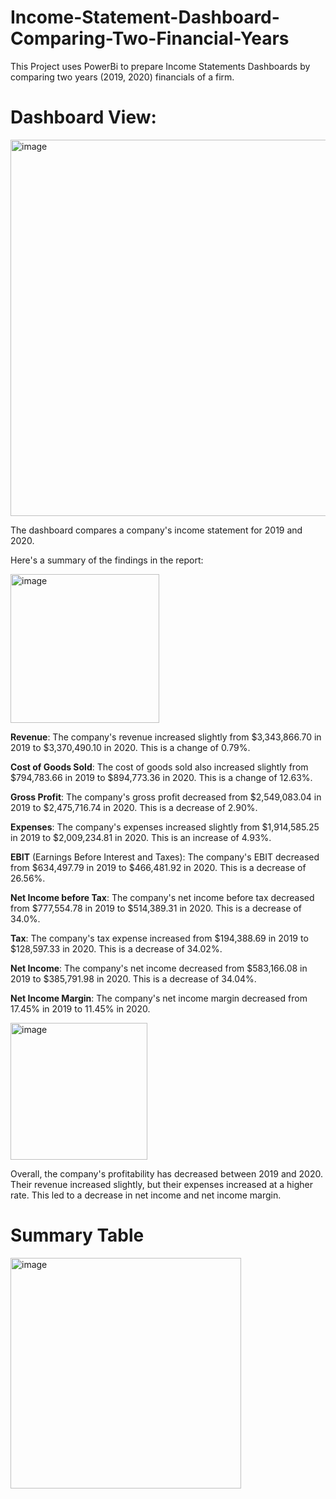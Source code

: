 # Income-Statement-Dashboard-Comparing-Two-Financial-Years
This Project uses PowerBi to prepare Income Statements Dashboards by comparing two  years (2019, 2020)  financials of a firm.

# Dashboard View:

<img width="602" alt="image" src="https://github.com/nikhithareddy7446/Income-Statement-Dashboard-Comparing-Two-Financial-Years/assets/142128157/2058b6d8-960f-4f95-9a59-53deed5172d6">

The dashboard compares a company's income statement for 2019 and 2020.

Here's a summary of the findings in the report:

<img width="238" alt="image" src="https://github.com/nikhithareddy7446/Income-Statement-Dashboard-Comparing-Two-Financial-Years/assets/142128157/532936ba-cf95-4a58-a2e6-368fff611d6b">

**Revenue**: The company's revenue increased slightly from $3,343,866.70 in 2019 to $3,370,490.10 in 2020. This is a change of 0.79%.

**Cost of Goods Sold**: The cost of goods sold also increased slightly from $794,783.66 in 2019 to $894,773.36 in 2020. This is a change of 12.63%.

**Gross Profit**: The company's gross profit decreased from $2,549,083.04 in 2019 to $2,475,716.74 in 2020. This is a decrease of 2.90%.

**Expenses**: The company's expenses increased slightly from $1,914,585.25 in 2019 to $2,009,234.81 in 2020. This is an increase of 4.93%.

**EBIT** (Earnings Before Interest and Taxes): The company's EBIT decreased from $634,497.79 in 2019 to $466,481.92 in 2020. This is a decrease of 26.56%.

**Net Income before Tax**: The company's net income before tax decreased from $777,554.78 in 2019 to $514,389.31 in 2020. This is a decrease of 34.0%.

**Tax**: The company's tax expense increased from $194,388.69 in 2019 to $128,597.33 in 2020. This is a decrease of 34.02%.

**Net Income**: The company's net income decreased from $583,166.08 in 2019 to $385,791.98 in 2020. This is a decrease of 34.04%.

**Net Income Margin**: The company's net income margin decreased from 17.45% in 2019 to 11.45% in 2020.

<img width="219" alt="image" src="https://github.com/nikhithareddy7446/Income-Statement-Dashboard-Comparing-Two-Financial-Years/assets/142128157/f0ab237a-0e0b-49a1-8086-53f2c8d4c5f7">


Overall, the company's profitability has decreased between 2019 and 2020. Their revenue increased slightly, but their expenses increased at a higher rate. This led to a decrease in net income and net income margin.

# Summary Table
<img width="369" alt="image" src="https://github.com/nikhithareddy7446/Income-Statement-Dashboard
  -Comparing-Two-Financial-Years/assets/142128157/8c496f12-08bf-4abb-98f0-874da14f8955">

